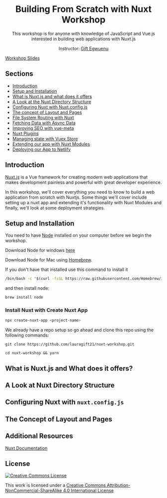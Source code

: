 <h1 align="center">
Building From Scratch with Nuxt Workshop
</h1>


<p align="center">This workshop is for anyone with knowledge of JavaScript and Vue.js interested in building web applications with Nuxt.js</p>

<p align="center">Instructor: <a href="https://giftegwuenu.com">Gift Egwuenu</a></p>

[Workshop Slides](https://miro.com/app/board/o9J_kki51ks=/)

## Sections
- [Introduction](#Introduction)
- [Setup and Installation](#setup-and-installation)
- [What is Nuxt.js and what does it offers](#what-is-nuxt.js-and-what-does-it-offers)
- [A Look at the Nuxt Directory Structure]()
- [Configuring Nuxt with Nuxt.config.js]()
- [The concept of Layout and Pages]()
- [File System Routing with Nuxt]()
- [Fetching Data with Async Data]()
- [Improving SEO with vue-meta]()
- [Nuxt Plugins]()
- [Managing state with Vuex Store]()
- [Extending our app with Nuxt Modules]()
- [Deploying our App to Netlify]()


## Introduction
[Nuxt.js](https://nuxtjs.org/) is a Vue framework for creating modern web applications that makes development painless and powerful with great developer experience.

In this workshop, we'll cover everything you need to know to build a web application from scratch with Nuxtjs. Some things we'll cover include setting up a nuxt app and extending it's functionality with Nuxt Modules and finally, we'll look at some deployment strategies.

## Setup and Installation
You need to have [Node](https://nodejs.org/) installed on your computer before we begin the workshop.

Download Node for windows [here](https://nodejs.org/en/download/)

Download Node for Mac using [Homebrew](https://brew.sh/).

If you don't have that installed use this command to install it

```bash
/bin/bash -c "$(curl -fsSL https://raw.githubusercontent.com/Homebrew/install/master/install.sh)"

```
and then install node:

```bash
brew install node
```

### Install Nuxt with Create Nuxt App

```bash
npx create-nuxt-app <project-name>
```

We already have a repo setup so go ahead and clone this repo using the following commands:

```
git clone https://github.com/lauragift21/nuxt-workshop.git
```

```
cd nuxt-workshop && yarn
```

## What is Nuxt.js and What does it offers?


## A Look at Nuxt Directory Structure


## Configuring Nuxt with `nuxt.config.js`

## The Concept of Layout and Pages


## Additional Resources 
[Nuxt Documentation](https://nuxtjs.org/guides)

## License

[![Creative Commons License](https://i.creativecommons.org/l/by-nc-sa/4.0/88x31.png)](http://creativecommons.org/licenses/by-nc-sa/4.0/)

This work is licensed under a [Creative Commons Attribution-NonCommercial-ShareAlike 4.0 International License](http://creativecommons.org/licenses/by-nc-sa/4.0/)